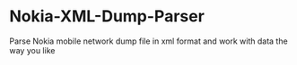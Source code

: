 # Nokia-XML-Dump-Parser
Parse Nokia mobile network dump file in xml format and work with data the way you like
